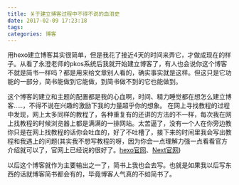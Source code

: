 ```yaml
---
title: 关于建立博客过程中不得不说的血泪史
date: 2017-02-09 17:23:18
tags:   
categories: 博客  
---
```


用hexo建立博客其实很简单，但是我花了接近4天的时间来弄它，才做成现在的样子。从看了永澄老师的pkos系统后我就开始建立博客了，有人也会说你这个博客不就是简书一样吗？都是用来给文章别人看的，确实事实就是这样。但这只是它功能的一部分，简书能做到它能做，到简书做不到的它也能做到。
<!--more-->

这个博客的建立和主题的配置都是我的心血啊，时间、精力睡觉都在想怎么建立博客.....，不得不说在兴趣的激励下我的力量超乎你的想象。
在网上寻找教程的过程中发现，网上太多同样的教程了，各种重复有的还讲的方法的不一样，每次我在网上找教程的时候浏览器上都是满满的一排网站。太苦逼了，没有一个人在你旁边教你只是在网上找教程的话你会吐血的，好了不吐槽了，接下来的时间里我会写出教程和我遇上的问题(其实我不想写教程的呀，因为你会一点理解力强一点看看官方介绍就可以了，官网上已经说的很好了。[hexo官网](https://hexo.io/zh-cn/docs/)、[Next官网](http://theme-next.iissnan.com/))

以后这个博客就作为主要输出之一了，简书上我也会去写。也就是如果我以后写东西的话就博客简书都会有的，毕竟博客人气真的不如简书了。
